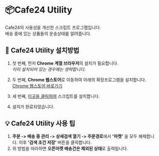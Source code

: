 # 📦Cafe24 Utility

Cafe24의 사용성을 개선한 스크립트 프로그램입니다.  
배송 중에 있는 상품들의 운송상태를 알려줍니다.

## 💾 Cafe24 Utility 설치방법

1. 첫 번째, 먼저 **Chrome 계열 브라우저**의 설치가 필요합니다.  
*이미 설치되어 있는 경우에는 생략합니다.*  

2. 두 번째, **Chrome 웹스토어**로 이동하여 아래의 확장프로그램을 설치합니다.
[Chrome 웹스토어 바로가기](https://chrome.google.com/webstore/detail/tampermonkey-beta/gcalenpjmijncebpfijmoaglllgpjagf)
3. 세 번째, [이곳을 클릭하여](https://github.com/bsy0317/Cafe24-Utility/raw/main/addon.user.js) 스크립트를 설치합니다.
4. 설치가 완료되었습니다.

## 💡 Cafe24 Utility 사용 팁
1. **주문 -> 배송 중 관리 -> 상세검색 열기 -> 주문경로**에서 **'마켓'** 을 모두 해제합니다. 이후 **'검색 조건 저장'** 버튼을 클릭합니다.  
2. 위 방법을 따라하면 **오픈마켓 배송건은 제외된 상태**로 출력됩니다.
